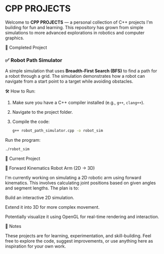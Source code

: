 # CPP PROJECTS

Welcome to **CPP PROJECTS** — a personal collection of C++ projects I'm building for fun and learning. This repository has grown from simple simulations to more advanced explorations in robotics and computer graphics.

📁 Completed Project

### ✅ Robot Path Simulator  
A simple simulation that uses **Breadth-First Search (BFS)** to find a path for a robot through a grid. The simulation demonstrates how a robot can navigate from a start point to a target while avoiding obstacles.

🛠 How to Run:

1. Make sure you have a C++ compiler installed (e.g., `g++`, `clang++`).
2. Navigate to the project folder.
3. Compile the code:

   ```bash
   g++ robot_path_simulator.cpp -o robot_sim
   ```
Run the program:
   ```bash
  ./robot_sim
   ```

📁 Current Project

🤖 Forward Kinematics Robot Arm (2D → 3D)

I'm currently working on simulating a 2D robotic arm using forward kinematics. This involves calculating joint positions based on given angles and segment lengths. The plan is to:

Build an interactive 2D simulation.

Extend it into 3D for more complex movement.

Potentially visualize it using OpenGL for real-time rendering and interaction.

📌 Notes

These projects are for learning, experimentation, and skill-building. Feel free to explore the code, suggest improvements, or use anything here as inspiration for your own work.
